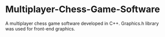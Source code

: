 # Multiplayer-Chess-Game-Software
A multiplayer chess game software developed in C++. Graphics.h library was used for front-end graphics.
